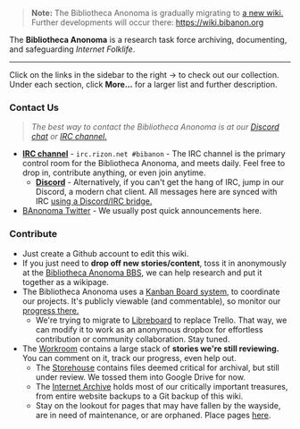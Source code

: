 > **Note:** The Bibliotheca Anonoma is gradually migrating to [a new wiki.](https://wiki.bibanon.org) Further developments will occur there: https://wiki.bibanon.org

The **Bibliotheca Anonoma** is a research task force archiving, documenting, and safeguarding *Internet Folklife*.

---

Click on the links in the sidebar to the right -> to check out our collection. Under each section, click **More...** for a larger list and further description.

### Contact Us

> _The best way to contact the Bibliotheca Anonoma is at our [Discord chat](https://discord.gg/0kPf8xuFPFa3iihT) or [IRC channel.](http://qchat.rizon.net/?channels=bibanon&uio=d4)_

* [**IRC channel**](http://qchat.rizon.net/?channels=bibanon&uio=d4) - `irc.rizon.net #bibanon` - The IRC channel is the primary control room for the Bibliotheca Anonoma, and meets daily. Feel free to drop in, contribute anything, or even join anytime.
  * [**Discord**](https://discord.gg/0kPf8xuFPFa3iihT) - Alternatively, if you can't get the hang of IRC, jump in our Discord, a modern chat client. All messages here are synced with IRC [using a Discord/IRC bridge.](https://github.com/bibanon/itabashi)
* [BAnonoma Twitter](https://twitter.com/BAnonoma) - We usually post quick announcements here.

### Contribute

* Just create a Github account to edit this wiki.
* If you just need to **drop off new stories/content**, toss it in anonymously at the [Bibliotheca Anonoma BBS](http://bbs.bibanon.org), we can help research and put it together as a wikipage.
* The Bibliotheca Anonoma uses a [Kanban Board system](http://trello.com/bibanon), to coordinate our projects. It's publicly viewable (and commentable), so monitor our [progress there.](http://trello.com/bibanon)
  * We're trying to migrate to [Libreboard](http://libreboard.com) to replace Trello. That way, we can modify it to work as an anonymous dropbox for effortless contribution or community collaboration. Stay tuned.
* The [Workroom](https://trello.com/b/ohziwjHI/content-to-import) contains a large stack of **stories we're still reviewing.** You can comment on it, track our progress, even help out.
  * The [Storehouse](https://drive.google.com/drive/u/0/folders/0B7WYx7u6HJh_Z3FjU2F0NFNyQWs) contains files deemed critical for archival, but still under review. We tossed them into Google Drive for now.
  * The [Internet Archive](https://archive.org/search.php?query=subject%3A%22Bibliotheca+Anonoma%22) holds most of our critically important treasures, from entire website backups to a Git backup of this wiki. 
  * Stay on the lookout for pages that may have fallen by the wayside, are in need of maintenance, or are orphaned. Place pages [here](https://github.com/bibanon/bibanon/wiki/Maintenance).
